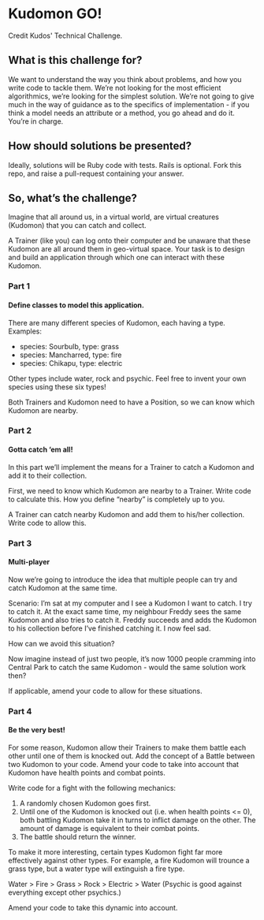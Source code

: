 # Kudomon GO!
Credit Kudos' Technical Challenge.

## What is this challenge for?
We want to understand the way you think about problems, and how you write code to tackle them. We’re not looking for the most efficient algorithmics, we’re looking for the simplest solution. We’re not going to give much in the way of guidance as to the specifics of implementation - if you think a model needs an attribute or a method, you go ahead and do it. You’re in charge.

## How should solutions be presented?
Ideally, solutions will be Ruby code with tests. Rails is optional.
Fork this repo, and raise a pull-request containing your answer.

## So, what’s the challenge?
Imagine that all around us, in a virtual world, are virtual creatures (Kudomon) that you can catch and collect.

A Trainer (like you) can log onto their computer and be unaware that these Kudomon are all around them in geo-virtual space. Your task is to design and build an application through which one can interact with these Kudomon.

### Part 1
#### Define classes to model this application.
There are many different species of Kudomon, each having a type. Examples:

- species: Sourbulb, type: grass
- species: Mancharred, type: fire
- species: Chikapu, type: electric

Other types include water, rock and psychic. Feel free to invent your own species using these six types!

Both Trainers and Kudomon need to have a Position, so we can know which Kudomon are nearby.

### Part 2
#### Gotta catch ‘em all!
In this part we’ll implement the means for a Trainer to catch a Kudomon and add it to their collection.

First, we need to know which Kudomon are nearby to a Trainer. Write code to calculate this. How you define “nearby” is completely up to you.

A Trainer can catch nearby Kudomon and add them to his/her collection. Write code to allow this.

### Part 3
#### Multi-player
Now we’re going to introduce the idea that multiple people can try and catch Kudomon at the same time.

Scenario:
I’m sat at my computer and I see a Kudomon I want to catch. I try to catch it.
At the exact same time, my neighbour Freddy sees the same Kudomon and also tries to catch it.
Freddy succeeds and adds the Kudomon to his collection before I’ve finished catching it.
I now feel sad.

How can we avoid this situation? 

Now imagine instead of just two people, it’s now 1000 people cramming into Central Park to catch the same Kudomon - would the same solution work then?

If applicable, amend your code to allow for these situations.

### Part 4
#### Be the very best!
For some reason, Kudomon allow their Trainers to make them battle each other until one of them is knocked out. Add the concept of a Battle between two Kudomon to your code. Amend your code to take into account that Kudomon have health points and combat points.

Write code for a fight with the following mechanics:

1. A randomly chosen Kudomon goes first.
2. Until one of the Kudomon is knocked out (i.e. when health points <= 0), both battling Kudomon take it in turns to inflict damage on the other. The amount of damage is equivalent to their combat points.
3. The battle should return the winner.

To make it more interesting, certain types Kudomon fight far more effectively against other types. For example, a fire Kudomon will trounce a grass type, but a water type will extinguish a fire type.

Water > Fire > Grass > Rock > Electric > Water
(Psychic is good against everything except other psychics.)

Amend your code to take this dynamic into account.
